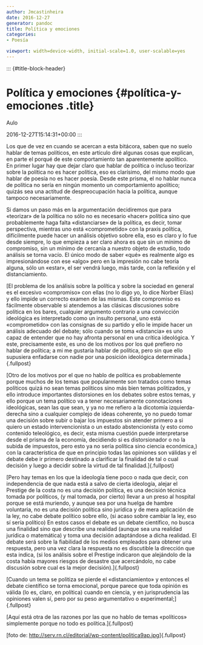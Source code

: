 ```yaml
---
author: Jmcastinheira
date: 2016-12-27
generator: pandoc
title: Política y emociones
categories:
- Poesía

viewport: width=device-width, initial-scale=1.0, user-scalable=yes
---
```


::: {#title-block-header}
# Política y emociones {#política-y-emociones .title}

Aulo

2016-12-27T15:14:31+00:00
:::

Los que de vez en cuando se acercan a esta bitácora, saben que no suelo
hablar de temas políticos, en este artículo diré algunas cosas que
explican, en parte el porqué de este comportamiento tan aparentemente
apolítico.\
En primer lugar hay que dejar claro que hablar de política o incluso
teorizar sobre la política no es hacer política, eso es clarísimo, del
mismo modo que hablar de poesía no es hacer poesía. Desde este prisma,
el no hablar nunca de política no sería en ningún momento un
comportamiento apolítico; quizás sea una actitud de despreocupación
hacia la política, aunque tampoco necesariamente.

Si damos un paso más en la argumentación decidiremos que para «teorizar»
de la política no sólo no es necesario «hacer» política sino que
probablemente haga falta «distanciarse» de la política, es decir, tomar
perspectiva, mientras uno está «comprometido» con la praxis política,
difícilmente puede hacer un análisis objetivo sobre ella, eso es claro y
lo fue desde siempre, lo que empieza a ser claro ahora es que sin un
mínimo de compromiso, sin un mínimo de cercanía a nuestro objeto de
estudio, todo análisis se torna vacío. El único modo de saber «qué» es
realmente algo es impresionándose con ese «algo» pero en la impresión no
cabe teoría alguna, sólo un «estar», el ser vendrá luego, más tarde, con
la reflexión y el distanciamiento.

[El problema de los análisis sobre la política y sobre la sociedad en
general es el excesivo «compromiso» con ellas (no lo digo yo, lo dice
Norber Elías) y ello impide un correcto examen de las mismas. Este
compromiso es fácilmente observable si atendemos a las clásicas
discusiones sobre política en los bares, cualquier argumento contrario a
una convicción ideológica es interpretado como un insulto personal, uno
está «comprometido» con las consignas de su partido y ello le impide
hacer un análisis adecuado del debate; sólo cuando se toma «distancia»
es uno capaz de entender que no hay afronta personal en una crítica
ideológica. Y este, precisamente este, es uno de los motivos por los qué
prefiero no hablar de política; a mi me gustaría hablar de política,
pero sin que ello supusiera enfadarse con nadie por una posición
ideológica determinada.]{.fullpost}

[Otro de los motivos por el que no hablo de política es probablemente
porque muchos de los temas que popularmente son tratados como temas
políticos quizá no sean temas políticos sino más bien temas politizados,
y ello introduce importantes distorsiones en los debates sobre estos
temas, y ello porque un tema político va a tener necesariamente
connotaciones ideológicas, sean las que sean, y ya no me refiero a la
dicotomía izquierda-derecha sino a cualquier complejo de ideas
coherente, yo no puedo tomar una decisión sobre subir o bajar los
impuestos sin atender primero a si quiero un estado intervencionista o
un estado abstencionista (y esto como contenido teleológico, es decir,
esta misma cuestión puede interpretarse desde el prisma de la economía,
decidiendo si es distorsionador o no la subida de impuestos, pero esto
ya no sería política sino ciencia económica,) con la característica de
que en principio todas las opiniones son válidas y el debate debe ir
primero destinado a clarificar la finalidad de tal o cual decisión y
luego a decidir sobre la virtud de tal finalidad.]{.fullpost}

[Pero hay temas en los que la ideología tiene poco o nada que decir, con
independencia de que nada está a salvo de cierta ideología, alejar el
Prestige de la costa no es una decisión política, es una decisión
técnica tomada por políticos, (y mal tomada, por cierto) llevar a un
preso al hospital porque se está muriendo, y aunque sea por una huelga
de hambre voluntaria, no es una decisión política sino jurídica y de
mera aplicación de la ley, no cabe debate político sobre ello, (si acaso
sobre cambiar la ley, eso sí sería político) En estos casos el debate es
un debate científico, no busca una finalidad sino que describe una
realidad (aunque sea una realidad jurídica o matemática) y toma una
decisión adaptándose a dicha realidad. El debate será sobre la
fiabilidad de los medios empleados para obtener una respuesta, pero una
vez clara la respuesta no es discutible la dirección que esta indica,
(si los análisis sobre el Prestige indicaron que alejándolo de la costa
había mayores riesgos de desastre que acercándolo, no cabe discusión
sobre cual es la mejor decisión).]{.fullpost}

[Cuando un tema se politiza se pierde el «distanciamiento» y entonces el
debate científico se torna emocional, porque parece que toda opinión es
válida (lo es, claro, en política) cuando en ciencia, y en
jurisprudencia las opiniones valen sí, pero por su peso argumentativo o
experimental;]{.fullpost}

[Aquí está otra de las razones por las que no hablo de temas «políticos»
simplemente porque no todo es política.]{.fullpost}

[foto de:
<http://serv.rn.cl/editorial/wp-content/politica9ap.jpg>]{.fullpost}
